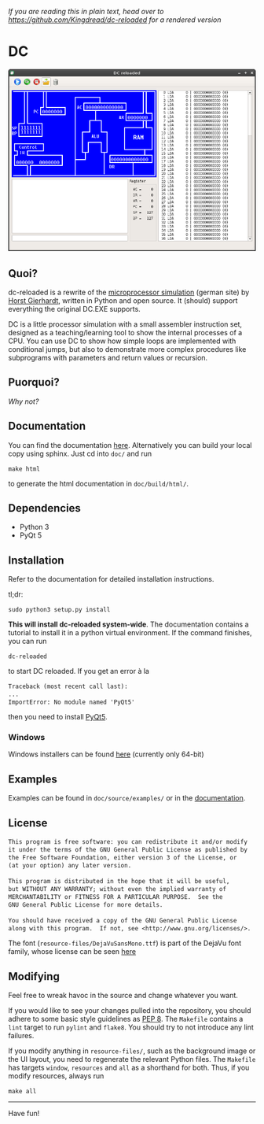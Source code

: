 *If you are reading this in plain text, head over to
https://github.com/Kingdread/dc-reloaded
for a rendered version*

DC
==

![Screenshot](/Screenshot.png?raw=true)

Quoi?
-----

dc-reloaded is a rewrite of the [microprocessor simulation][original] (german
site) by [Horst Gierhardt][gierhardt], written in Python and open source. It
(should) support everything the original DC.EXE supports.

DC is a little processor simulation with a small assembler instruction set,
designed as a teaching/learning tool to show the internal processes of a CPU.
You can use DC to show how simple loops are implemented with conditional jumps,
but also to demonstrate more complex procedures like subprograms with
parameters and return values or recursion.

Puorquoi?
--------

*Why not?*

Documentation
-------------

You can find the documentation [here][documentation]. Alternatively you can
build your local copy using sphinx. Just cd into `doc/` and run

    make html

to generate the html documentation in `doc/build/html/`.

Dependencies
------------

* Python 3
* PyQt 5

Installation
------------

Refer to the documentation for detailed installation instructions.

tl;dr:

    sudo python3 setup.py install

**This will install dc-reloaded system-wide**. The documentation contains a
tutorial to install it in a python virtual environment. If the command
finishes, you can run

    dc-reloaded

to start DC reloaded. If you get an error à la

    Traceback (most recent call last):
    ...
    ImportError: No module named 'PyQt5'

then you need to install [PyQt5][pyqt].

### Windows

Windows installers can be found [here][wininstall] (currently only 64-bit)

Examples
--------

Examples can be found in `doc/source/examples/` or in the
[documentation][documentation].

License
-------

    This program is free software: you can redistribute it and/or modify
    it under the terms of the GNU General Public License as published by
    the Free Software Foundation, either version 3 of the License, or
    (at your option) any later version.

    This program is distributed in the hope that it will be useful,
    but WITHOUT ANY WARRANTY; without even the implied warranty of
    MERCHANTABILITY or FITNESS FOR A PARTICULAR PURPOSE.  See the
    GNU General Public License for more details.

    You should have received a copy of the GNU General Public License
    along with this program.  If not, see <http://www.gnu.org/licenses/>.

The font (`resource-files/DejaVuSansMono.ttf`) is part of the DejaVu font
family, whose license can be seen [here][deja-license]

Modifying
---------

Feel free to wreak havoc in the source and change whatever you want.

If you would like to see your changes pulled into the repository, you should
adhere to some basic style guidelines as [PEP 8][pep8]. The `Makefile` contains
a `lint` target to run `pylint` and `flake8`. You should try to not introduce
any lint failures.

If you modify anything in `resource-files/`, such as the background image or
the UI layout, you need to regenerate the relevant Python files. The `Makefile`
has targets `window`, `resources` and `all` as a shorthand for both. Thus, if
you modify resources, always run

    make all

---

Have fun!

[original]: http://www.oberstufeninformatik.de/dc/ (Mikroprozessor-Simulation)
[gierhardt]: http://www.gierhardt.de/
[deja-license]: http://dejavu-fonts.org/wiki/License
[pep8]: https://www.python.org/dev/peps/pep-0008/
[pyqt]: http://www.riverbankcomputing.co.uk/software/pyqt/intro
[documentation]: http://kingdread.de/dc-reloaded
[wininstall]: http://kingdread.de/dc-reloaded/dist
